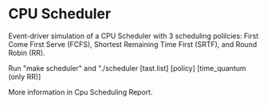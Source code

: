 # CPU Scheduler

Event-driver simulation of a CPU Scheduler with 3 scheduling polilcies: First Come First Serve (FCFS), Shortest Remaining Time First (SRTF), and Round Robin (RR).

Run "make scheduler" and "./scheduler [tast.list] [policy] [time_quantum (only RR)]

More information in Cpu Scheduling Report.
